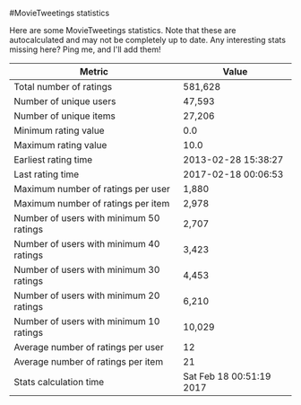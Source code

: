 #MovieTweetings statistics

Here are some MovieTweetings statistics. Note that these are autocalculated and may not be completely up to date. Any interesting stats missing here? Ping me, and I'll add them!

Metric | Value
--- | ---
Total number of ratings                 | 581,628
Number of unique users                  | 47,593
Number of unique items                  | 27,206
Minimum rating value                    | 0.0
Maximum rating value                    | 10.0
Earliest rating time                    | 2013-02-28 15:38:27
Last rating time                        | 2017-02-18 00:06:53
Maximum number of ratings per user      | 1,880
Maximum number of ratings per item      | 2,978
Number of users with minimum 50 ratings | 2,707
Number of users with minimum 40 ratings | 3,423
Number of users with minimum 30 ratings | 4,453
Number of users with minimum 20 ratings | 6,210
Number of users with minimum 10 ratings | 10,029
Average number of ratings per user      | 12
Average number of ratings per item      | 21
Stats calculation time                  | Sat Feb 18 00:51:19 2017

